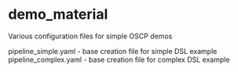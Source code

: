 # demo_material
Various configuration files for simple OSCP demos

pipeline_simple.yaml - base creation file for simple DSL example
pipeline_complex.yaml - base creation file for complex DSL example

